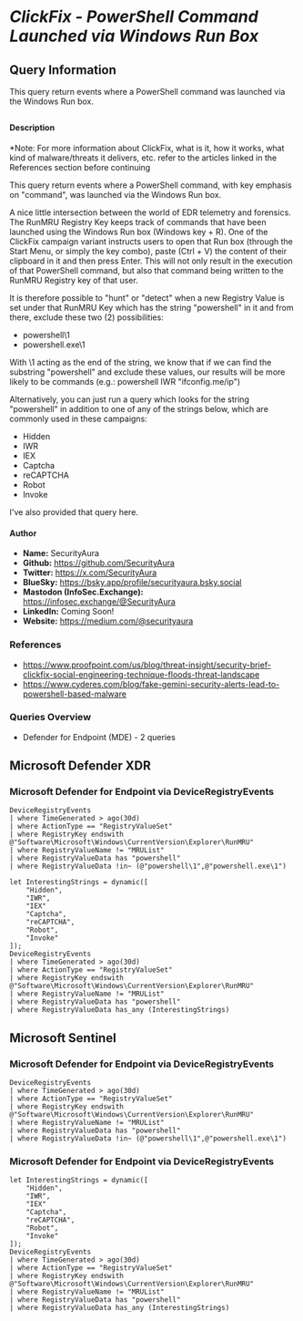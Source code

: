 # *ClickFix - PowerShell Command Launched via Windows Run Box*

## Query Information

This query return events where a PowerShell command was launched via the Windows Run box.

##

#### Description

*Note: For more information about ClickFix, what is it, how it works, what kind of malware/threats it delivers, etc. refer to the articles linked in the References section before continuing

This query return events where a PowerShell command, with key emphasis on "command", was launched via the Windows Run box.

A nice little intersection between the world of EDR telemetry and forensics. The RunMRU Registry Key keeps track of commands that have been launched using the Windows Run box (Windows key + R). One of the ClickFix campaign variant instructs users to open that Run box (through the Start Menu, or simply the key combo), paste (Ctrl + V) the content of their clipboard in it and then press Enter. This will not only result in the execution of that PowerShell command, but also that command being written to the RunMRU Registry key of that user.

It is therefore possible to "hunt" or "detect" when a new Registry Value is set under that RunMRU Key which has the string "powershell" in it and from there, exclude these two (2) possibilities:

- powershell\1
- powershell.exe\1

With \1 acting as the end of the string, we know that if we can find the substring "powershell" and exclude these values, our results will be more likely to be commands (e.g.: powershell IWR "ifconfig.me/ip")

Alternatively, you can just run a query which looks for the string "powershell" in addition to one of any of the strings below, which are commonly used in these campaigns:

- Hidden
- IWR
- IEX
- Captcha
- reCAPTCHA
- Robot
- Invoke

I've also provided that query here.

#### Author <Optional>
- **Name:** SecurityAura
- **Github:** https://github.com/SecurityAura
- **Twitter:** https://x.com/SecurityAura
- **BlueSky:** https://bsky.app/profile/securityaura.bsky.social
- **Mastodon (InfoSec.Exchange):** https://infosec.exchange/@SecurityAura
- **LinkedIn:** Coming Soon!
- **Website:** https://medium.com/@securityaura

### References ###

- https://www.proofpoint.com/us/blog/threat-insight/security-brief-clickfix-social-engineering-technique-floods-threat-landscape
- https://www.cyderes.com/blog/fake-gemini-security-alerts-lead-to-powershell-based-malware

### Queries Overview ###

- Defender for Endpoint (MDE) - 2 queries

## Microsoft Defender XDR ##
### Microsoft Defender for Endpoint via DeviceRegistryEvents ###
```KQL
DeviceRegistryEvents
| where TimeGenerated > ago(30d)
| where ActionType == "RegistryValueSet"
| where RegistryKey endswith @"Software\Microsoft\Windows\CurrentVersion\Explorer\RunMRU"
| where RegistryValueName != "MRUList"
| where RegistryValueData has "powershell"
| where RegistryValueData !in~ (@"powershell\1",@"powershell.exe\1")
```
```KQL
let InterestingStrings = dynamic([
    "Hidden",
    "IWR",
    "IEX"
    "Captcha",
    "reCAPTCHA",
    "Robot",
    "Invoke"
]);
DeviceRegistryEvents
| where TimeGenerated > ago(30d)
| where ActionType == "RegistryValueSet"
| where RegistryKey endswith @"Software\Microsoft\Windows\CurrentVersion\Explorer\RunMRU"
| where RegistryValueName != "MRUList"
| where RegistryValueData has "powershell"
| where RegistryValueData has_any (InterestingStrings)
```
## Microsoft Sentinel ##
### Microsoft Defender for Endpoint via DeviceRegistryEvents ###
```KQL
DeviceRegistryEvents
| where TimeGenerated > ago(30d)
| where ActionType == "RegistryValueSet"
| where RegistryKey endswith @"Software\Microsoft\Windows\CurrentVersion\Explorer\RunMRU"
| where RegistryValueName != "MRUList"
| where RegistryValueData has "powershell"
| where RegistryValueData !in~ (@"powershell\1",@"powershell.exe\1")
```
### Microsoft Defender for Endpoint via DeviceRegistryEvents ###
```KQL
let InterestingStrings = dynamic([
    "Hidden",
    "IWR",
    "IEX"
    "Captcha",
    "reCAPTCHA",
    "Robot",
    "Invoke"
]);
DeviceRegistryEvents
| where TimeGenerated > ago(30d)
| where ActionType == "RegistryValueSet"
| where RegistryKey endswith @"Software\Microsoft\Windows\CurrentVersion\Explorer\RunMRU"
| where RegistryValueName != "MRUList"
| where RegistryValueData has "powershell"
| where RegistryValueData has_any (InterestingStrings)
```
